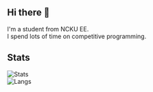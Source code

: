 ## Hi there 👋
I'm a student from NCKU EE.  
I spend lots of time on competitive programming.  

## Stats
![Stats](https://github-readme-stats.vercel.app/api?username=yushiuan9499&show_icons=true&theme=neon&include_all_commits=true)   
![Langs](https://github-readme-stats.vercel.app/api/top-langs/?username=yushiuan9499&layout=compact&theme=neon&size_weight=0.5&count_weight=0.5&exclude_repo=config-backup)

<!--
**yushiuan9499/yushiuan9499** is a ✨ _special_ ✨ repository because its `README.md` (this file) appears on your GitHub profile.

Here are some ideas to get you started:

- 🔭 I’m currently working on ...
- 🌱 I’m currently learning ...
- 👯 I’m looking to collaborate on ...
- 🤔 I’m looking for help with ...
- 💬 Ask me about ...
- 📫 How to reach me: ...
- 😄 Pronouns: ...
- ⚡ Fun fact: ...
-->

